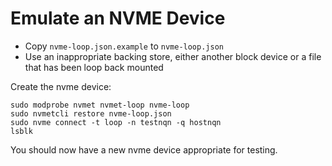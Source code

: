 # Emulate an NVME Device

* Copy `nvme-loop.json.example` to `nvme-loop.json`
* Use an inappropriate backing store, either another block device or a file that has been loop back mounted

Create the nvme device:

```shell
sudo modprobe nvmet nvmet-loop nvme-loop
sudo nvmetcli restore nvme-loop.json 
sudo nvme connect -t loop -n testnqn -q hostnqn 
lsblk
``` 

You should now have a new nvme device appropriate for testing.